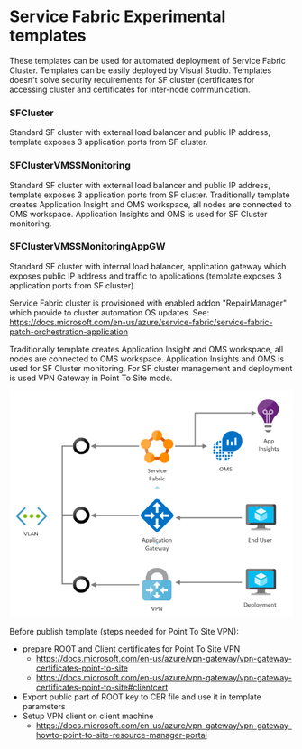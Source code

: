 # Service Fabric Experimental templates

These templates can be used for automated deployment of Service Fabric Cluster.
Templates can be easily deployed by Visual Studio.
Templates doesn't solve security requirements for SF cluster (certificates for accessing cluster and certificates for inter-node communication.

### SFCluster

Standard SF cluster with external load balancer and public IP address, template exposes 3 application ports from SF cluster.

### SFClusterVMSSMonitoring

Standard SF cluster with external load balancer and public IP address, template exposes 3 application ports from SF cluster.
Traditionally template creates Application Insight and OMS workspace, all nodes are connected to OMS workspace. Application Insights and OMS is used for SF Cluster monitoring.
 
### SFClusterVMSSMonitoringAppGW

Standard SF cluster with internal load balancer, application gateway which exposes public IP address and traffic to applications (template exposes 3 application ports from SF cluster). 

Service Fabric cluster is provisioned with enabled addon "RepairManager" which provide to cluster automation OS updates. See: https://docs.microsoft.com/en-us/azure/service-fabric/service-fabric-patch-orchestration-application 

Traditionally template creates Application Insight and OMS workspace, all nodes are connected to OMS workspace. Application Insights and OMS is used for SF Cluster monitoring.
For SF cluster management and deployment is used VPN Gateway in Point To Site mode.

![img1.png](img/img1.png)

Before publish template (steps needed for Point To Site VPN):
* prepare ROOT and Client certificates for Point To Site VPN
    * https://docs.microsoft.com/en-us/azure/vpn-gateway/vpn-gateway-certificates-point-to-site
    * https://docs.microsoft.com/en-us/azure/vpn-gateway/vpn-gateway-certificates-point-to-site#clientcert
* Export public part of ROOT key to CER file and use it in template parameters
* Setup VPN client on client machine
    * https://docs.microsoft.com/en-us/azure/vpn-gateway/vpn-gateway-howto-point-to-site-resource-manager-portal  
 



